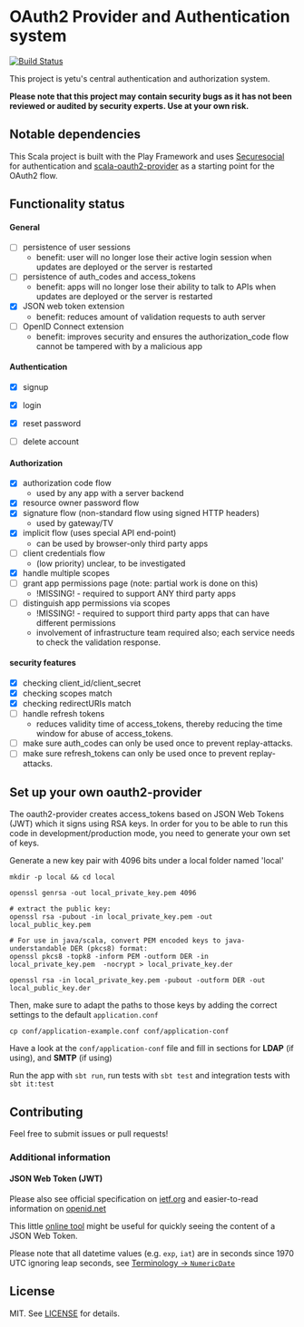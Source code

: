 # OAuth2 Provider and Authentication system

[![Build Status](https://travis-ci.org/yetu/controlcenter.svg?branch=master)](https://travis-ci.org/yetu/controlcenter)

This project is yetu's central authentication and authorization system.

**Please note that this project may contain security bugs as it has not been reviewed or audited by security experts. Use at your own risk.**

## Notable dependencies

This Scala project is built with the Play Framework and uses [Securesocial](http://securesocial.ws) for authentication and [scala-oauth2-provider](https://github.com/nulab/scala-oauth2-provider) as a starting point for the OAuth2 flow.

## Functionality status

#### General

- [ ] persistence of user sessions
    - benefit: user will no longer lose their active login session when updates are deployed or the server is restarted
- [ ] persistence of auth_codes and access_tokens
    - benefit: apps will no longer lose their ability to talk to APIs when updates are deployed or the server is restarted
- [x] JSON web token extension
    - benefit: reduces amount of validation requests to auth server
- [ ] OpenID Connect extension
    - benefit: improves security and ensures the authorization_code flow cannot be tampered with by a malicious app

#### Authentication

- [x] signup
- [x] login
- [x] reset password
- [ ] delete account


#### Authorization

- [x] authorization code flow
     - used by any app with a server backend
- [x] resource owner password flow
- [x] signature flow (non-standard flow using signed HTTP headers)
     - used by gateway/TV
- [x] implicit flow (uses special API end-point)
    - can be used by browser-only third party apps
- [ ] client credentials flow
    - (low priority) unclear, to be investigated
- [x] handle multiple scopes
- [ ] grant app permissions page (note: partial work is done on this)
    - !MISSING! - required to support ANY third party apps
- [ ] distinguish app permissions via scopes
    - !MISSING! - required to support third party apps that can have different permissions
    - involvement of infrastructure team required also; each service needs to check the validation response.


#### security features

- [x] checking client_id/client_secret
- [x] checking scopes match
- [x] checking redirectURIs match
- [ ] handle refresh tokens
    - reduces validity time of access_tokens, thereby reducing the time window for abuse of access_tokens.
- [ ] make sure auth_codes can only be used once to prevent replay-attacks.
- [ ] make sure refresh_tokens can only be used once to prevent replay-attacks.

## Set up your own oauth2-provider

The oauth2-provider creates access_tokens based on JSON Web Tokens (JWT) which it signs using RSA keys. In order for you to be able to run this code in development/production mode, you need to generate your own set of keys.

Generate a new key pair with 4096 bits under a local folder named 'local'

    mkdir -p local && cd local

    openssl genrsa -out local_private_key.pem 4096

    # extract the public key:
    openssl rsa -pubout -in local_private_key.pem -out local_public_key.pem

    # For use in java/scala, convert PEM encoded keys to java-understandable DER (pkcs8) format:
    openssl pkcs8 -topk8 -inform PEM -outform DER -in local_private_key.pem  -nocrypt > local_private_key.der

    openssl rsa -in local_private_key.pem -pubout -outform DER -out local_public_key.der


Then, make sure to adapt the paths to those keys by adding the correct settings to the default `application.conf`

```
cp conf/application-example.conf conf/application-conf
```

Have a look at the `conf/application-conf` file and fill in sections for **LDAP** (if using), and **SMTP** (if using)

Run the app with `sbt run`, run tests with `sbt test` and integration tests with `sbt it:test`

## Contributing

Feel free to submit issues or pull requests!

### Additional information

#### JSON Web Token (JWT)

Please also see official specification on [ietf.org](https://tools.ietf.org/html/draft-ietf-oauth-json-web-token-32) and easier-to-read information on [openid.net]( http://openid.net/specs/draft-jones-json-web-token-07.html)

This little [online tool](http://jwt.io/) might be useful for quickly seeing the content of a JSON Web Token.

Please note that all datetime values (e.g. `exp`, `iat`) are in seconds since 1970 UTC ignoring leap seconds, see [Terminology -> `NumericDate`](https://tools.ietf.org/html/draft-ietf-oauth-json-web-token-32#section-2)

## License

MIT. See [LICENSE]() for details.


